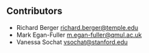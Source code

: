 ## Contributors 

 - Richard Berger <richard.berger@temple.edu>
 - Mark Egan-Fuller <m.egan-fuller@qmul.ac.uk>
 - Vanessa Sochat <vsochat@stanford.edu>

